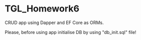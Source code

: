 # TGL_Homework6
CRUD app using Dapper and EF Core as ORMs.


Please, before using app initialise DB by using "db_init.sql" file!
